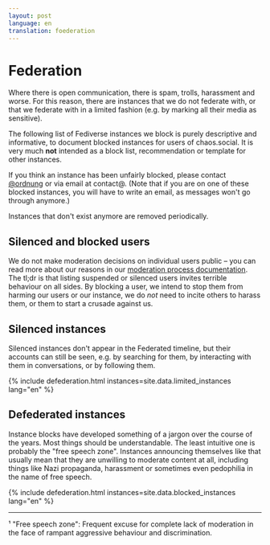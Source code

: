 ```yaml
---
layout: post
language: en
translation: foederation
---
```


# Federation

Where there is open communication, there is spam, trolls, harassment and worse. For this reason, there are instances
that we do not federate with, or that we federate with in a limited fashion (e.g. by marking all their media as
sensitive).

The following list of Fediverse instances we block is purely descriptive and informative, to document blocked instances
for users of chaos.social. It is very much **not** intended as a block list, recommendation or template for other instances.

If you think an instance has been unfairly blocked, please contact [@ordnung](https://chaos.social/@ordnung) or via
email at contact@. (Note that if you are on one of these blocked instances, you will have to write an email, as messages
won't go through anymore.)

Instances that don't exist anymore are removed periodically.

## Silenced and blocked users

We do not make moderation decisions on individual users public – you can read more about our reasons in our [moderation
process documentation](/process). The tl;dr is that listing suspended or silenced users invites terrible behaviour on
all sides. By blocking a user, we intend to stop them from harming our users or our instance, we do *not* need to incite
others to harass them, or them to start a crusade against us.

## Silenced instances

Silenced instances don't appear in the Federated timeline, but their accounts can still be seen, e.g. by searching for
them, by interacting with them in conversations, or by following them.

{% include defederation.html instances=site.data.limited_instances lang="en" %}

## Defederated instances

Instance blocks have developed something of a jargon over the course of the years. Most things should be understandable.
The least intuitive one is probably the "free speech zone". Instances announcing themselves like that usually mean that
they are unwilling to moderate content at all, including things like Nazi propaganda, harassment or sometimes even
pedophilia in the name of free speech.

{% include defederation.html instances=site.data.blocked_instances lang="en" %}

<hr>

¹ "Free speech zone": Frequent excuse for complete lack of moderation in the face of rampant aggressive behaviour and discrimination.
